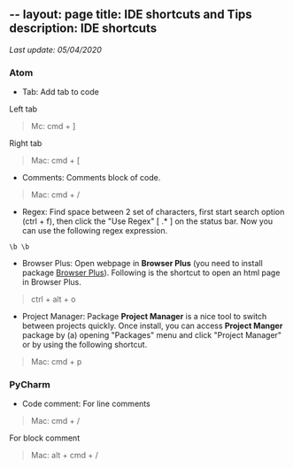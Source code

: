 --
layout: page
title: IDE shortcuts and Tips
description: IDE shortcuts
---
*Last update: 05/04/2020*

### Atom

- Tab:
Add tab to code

Left tab
> Mc: cmd + ]

Right tab
> Mac: cmd + [


- Comments:
Comments block of code.

> Mac: cmd + /


- Regex:
Find space between 2 set of characters, first start search option (ctrl + f), then click the "Use Regex" [ .* ] on the status bar. Now you can use the following regex expression.

```
\b \b

```

- Browser Plus:
Open webpage in __Browser Plus__ (you need to install package [Browser Plus](https://atom.io/packages/browser-plus)). Following is the shortcut to open an html page in Browser Plus.

> ctrl + alt + o

- Project Manager:
Package __Project Manager__ is a nice tool to switch between projects quickly. Once install, you can access __Project Manger__ package by (a) opening "Packages" menu and click "Project Manager" or by using the following shortcut.

> Mac: cmd + p



### PyCharm

- Code comment:
For line comments

> Mac: cmd + /

For block comment

> Mac: alt + cmd + /
